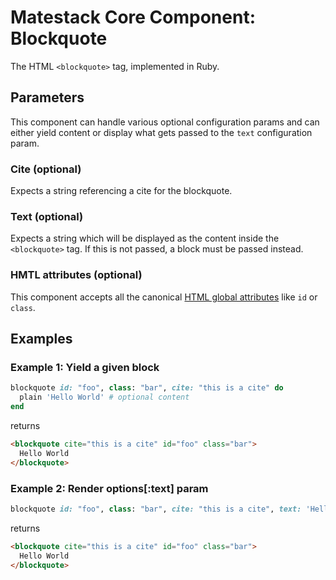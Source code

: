 # Matestack Core Component: Blockquote

The HTML `<blockquote>` tag, implemented in Ruby.

## Parameters
This component can handle various optional configuration params and can either yield content or display what gets passed to the `text` configuration param.

### Cite (optional)
Expects a string referencing a cite for the blockquote.

### Text (optional)
Expects a string which will be displayed as the content inside the `<blockquote>` tag. If this is not passed, a block must be passed instead.

### HMTL attributes (optional)
This component accepts all the canonical [HTML global attributes](https://www.w3schools.com/tags/ref_standardattributes.asp) like `id` or `class`.

## Examples

### Example 1: Yield a given block

```ruby
blockquote id: "foo", class: "bar", cite: "this is a cite" do
  plain 'Hello World' # optional content
end
```

returns

```html
<blockquote cite="this is a cite" id="foo" class="bar">
  Hello World
</blockquote>
```

### Example 2: Render options[:text] param

```ruby
blockquote id: "foo", class: "bar", cite: "this is a cite", text: 'Hello World'
```

returns

```html
<blockquote cite="this is a cite" id="foo" class="bar">
  Hello World
</blockquote>
```
